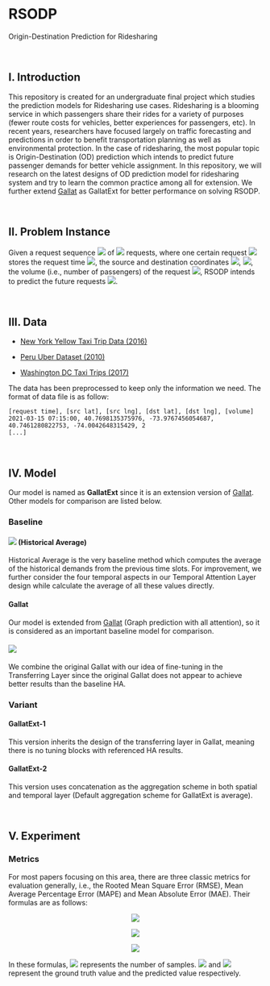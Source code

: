 # RSODP
Origin-Destination Prediction for Ridesharing

<br>

## I. Introduction

This repository is created for an undergraduate final project which studies the prediction models for Ridesharing use cases. Ridesharing is a blooming service in which passengers share their rides for a variety of purposes (fewer route costs for vehicles, better experiences for passengers, etc). In recent years, researchers have focused largely on traffic forecasting and predictions in order to benefit transportation planning as well as environmental protection. In the case of ridesharing, the most popular topic is Origin-Destination (OD) prediction which intends to predict future passenger demands for better vehicle assignment. In this repository, we will research on the latest designs of OD prediction model for ridesharing system and try to learn the common practice among all for extension. We further extend [Gallat](https://arxiv.org/pdf/2101.00752.pdf) as GallatExt for better performance on solving RSODP.

<br>

## II. Problem Instance

Given a request sequence <img src="https://render.githubusercontent.com/render/math?math=R = [r_0, r_1, \dots, r_{n - 1}]"> of <img src="https://render.githubusercontent.com/render/math?math=n"> requests, where one certain request <img src="https://render.githubusercontent.com/render/math?math=r_i = (t_{r_i}, v_{s_i}, v_{d_i}, n_i)"> stores the request time <img src="https://render.githubusercontent.com/render/math?math=t_{r_i}">, the source and destination coordinates <img src="https://render.githubusercontent.com/render/math?math=v_{s_i} = (lat_{s_i}, lng_{s_i})">, <img src="https://render.githubusercontent.com/render/math?math=v_{d_i} = (lat_{d_i}, lng_{d_i})">, the volume (i.e., number of passengers) of the request <img src="https://render.githubusercontent.com/render/math?math=n_i">, RSODP intends to predict the future requests <img src="https://render.githubusercontent.com/render/math?math=\hat{R}">.

<br>

## III. Data

-   [New York Yellow Taxi Trip Data (2016)](https://www.kaggle.com/vishnurapps/newyork-taxi-demand)

-   [Peru Uber Dataset (2010)](https://www.kaggle.com/marcusrb/uber-peru-dataset)
-   [Washington DC Taxi Trips (2017)](https://www.kaggle.com/bvc5283/dc-taxi-trips)

The data has been preprocessed to keep only the information we need. The format of data file is as follow:

```pseudocode
[request time], [src lat], [src lng], [dst lat], [dst lng], [volume]
2021-03-15 07:15:00, 40.7698135375976, -73.9767456054687, 40.7461280822753, -74.0042648315429, 2
[...]
```

<br>

## IV. Model

Our model is named as **GallatExt** since it is an extension version of [Gallat](https://arxiv.org/pdf/2101.00752.pdf). Other models for comparison are listed below.

### Baseline

#### <img src="https://render.githubusercontent.com/render/math?math=HA^{%2b}"> (Historical Average)

Historical Average is the very baseline method which computes the average of the historical demands from the previous time slots. For improvement, we further consider the four temporal aspects in our Temporal Attention Layer design while calculate the average of all these values directly.

#### Gallat

Our model is extended from [Gallat](https://arxiv.org/pdf/2101.00752.pdf) (Graph prediction with all attention), so it is considered as an important baseline model for comparison.

#### <img src="https://render.githubusercontent.com/render/math?math=Gallat^{%2b}">

We combine the original Gallat with our idea of fine-tuning in the Transferring Layer since the original Gallat does not appear to achieve better results than the baseline HA.

### Variant

#### GallatExt-1

This version inherits the design of the transferring layer in Gallat, meaning there is no tuning blocks with referenced HA results.

#### GallatExt-2

This version uses concatenation as the aggregation scheme in both spatial and temporal layer (Default aggregation scheme for GallatExt is average).

<br>

## V. Experiment

### Metrics

For most papers focusing on this area, there are three classic metrics for evaluation generally, i.e., the Rooted Mean Square Error (RMSE), Mean Average Percentage Error (MAPE) and Mean Absolute Error (MAE). Their formulas are as follows:

<p align="center"><img src="https://render.githubusercontent.com/render/math?math=RMSE(y, \hat{y}) = \sqrt{\frac{1}{z}\sum_{i=1}^{z}(y - \hat{y})^2}"></p>

<p align="center"><img src="https://render.githubusercontent.com/render/math?math=MAPE(y, \hat{y}) = \frac{1}{z}\sum_{i=1}^{z}|\frac{y - \hat{y}}{y + 1}|"></p>

<p align="center"><img src="https://render.githubusercontent.com/render/math?math=MAE(y, \hat{y}) = \frac{1}{z}\sum_{i=1}^{z}|y - \hat{y}|"></p>

In these formulas, <img src="https://render.githubusercontent.com/render/math?math=z"> represents the number of samples. <img src="https://render.githubusercontent.com/render/math?math=y_i"> and <img src="https://render.githubusercontent.com/render/math?math=\hat{y}_i"> represent the ground truth value and the predicted value respectively.

